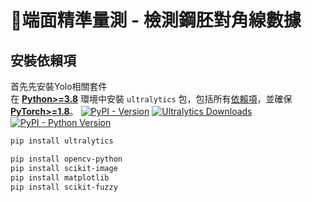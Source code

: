 # 📏端面精準量測 - 檢測鋼胚對角線數據
## 安裝依賴項
首先先安裝Yolo相關套件  
在 [**Python>=3.8**](https://www.python.org/) 環境中安裝 `ultralytics` 包，包括所有[依賴項](https://github.com/ultralytics/ultralytics/blob/main/pyproject.toml)，並確保 [**PyTorch>=1.8**](https://pytorch.org/get-started/locally/)。
[![PyPI - Version](https://img.shields.io/pypi/v/ultralytics?logo=pypi&logoColor=white)](https://pypi.org/project/ultralytics/) [![Ultralytics Downloads](https://static.pepy.tech/badge/ultralytics)](https://clickpy.clickhouse.com/dashboard/ultralytics) [![PyPI - Python Version](https://img.shields.io/pypi/pyversions/ultralytics?logo=python&logoColor=gold)](https://pypi.org/project/ultralytics/)

```bash
pip install ultralytics
```
```bash
pip install opencv-python
pip install scikit-image
pip install matplotlib
pip install scikit-fuzzy
```
